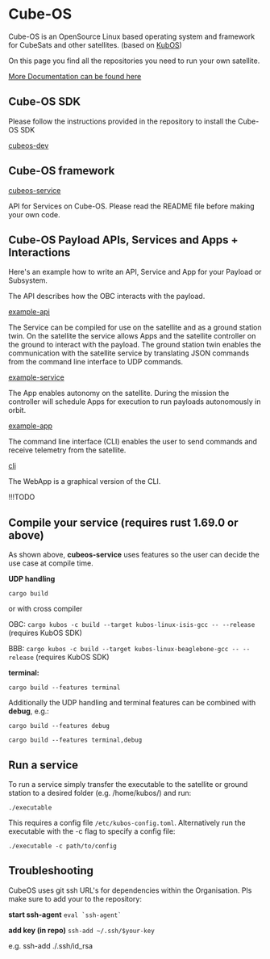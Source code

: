<!--

## Hi there 👋

**Here are some ideas to get you started:**

🙋‍♀️ A short introduction - what is your organization all about?
🌈 Contribution guidelines - how can the community get involved?
👩‍💻 Useful resources - where can the community find your docs? Is there anything else the community should know?
🍿 Fun facts - what does your team eat for breakfast?
🧙 Remember, you can do mighty things with the power of [Markdown](https://docs.github.com/github/writing-on-github/getting-started-with-writing-and-formatting-on-github/basic-writing-and-formatting-syntax)
-->

# Cube-OS

Cube-OS is an OpenSource Linux based operating system and framework for CubeSats and other satellites. (based on [KubOS](https://github.com/kubos))

On this page you find all the repositories you need to run your own satellite.

[More Documentation can be found here](https://github.com/Cube-OS)

## Cube-OS SDK
Please follow the instructions provided in the repository to install the Cube-OS SDK

[cubeos-dev](https://github.com/Cube-OS/cubeos-dev)

## Cube-OS framework
[cubeos-service](https://github.com/Cube-OS/cubeos-service)  

API for Services on Cube-OS. Please read the README file before making your own code.  

## Cube-OS Payload APIs, Services and Apps + Interactions
Here's an example how to write an API, Service and App for your Payload or Subsystem.

The API describes how the OBC interacts with the payload.

[example-api](https://github.com/Cube-OS/example-api)

The Service can be compiled for use on the satellite and as a ground station twin. On the satellite the service allows Apps and the satellite controller on the ground to interact with the payload. The ground station twin enables the communication with the satellite service by translating JSON commands from the command line interface to UDP commands.

[example-service](https://github.com/Cube-OS/example-service)

The App enables autonomy on the satellite. During the mission the controller will schedule Apps for execution to run payloads autonomously in orbit.

[example-app](https://github.com/Cube-OS/example-app)

The command line interface (CLI) enables the user to send commands and receive telemetry from the satellite.
 
[cli](https://github.com/Cube-OS/cli)

The WebApp is a graphical version of the CLI.

!!!TODO

## Compile your service (requires rust 1.69.0 or above)
As shown above, **cubeos-service** uses features so the user can decide the use case at compile time.

**UDP handling**

`cargo build`

or with cross compiler

OBC: `cargo kubos -c build --target kubos-linux-isis-gcc -- --release` (requires KubOS SDK)

BBB: `cargo kubos -c build --target kubos-linux-beaglebone-gcc -- --release` (requires KubOS SDK)

**terminal:**

`cargo build --features terminal`

Additionally the UDP handling and terminal features can be combined with **debug**, e.g.:

`cargo build --features debug`

`cargo build --features terminal,debug`

## Run a service
To run a service simply transfer the executable to the satellite or ground station to a desired folder (e.g. /home/kubos/) and run:

`./executable`

This requires a config file `/etc/kubos-config.toml`. Alternatively run the executable with the -c flag to specify a config file:

`./executable -c path/to/config`

## Troubleshooting
CubeOS uses git ssh URL's for dependencies within the Organisation. Pls make sure to add your to the repository:

**start ssh-agent**
```` eval `ssh-agent` ````

**add key (in repo)**
`ssh-add ~/.ssh/$your-key`

e.g. ssh-add ./.ssh/id_rsa
